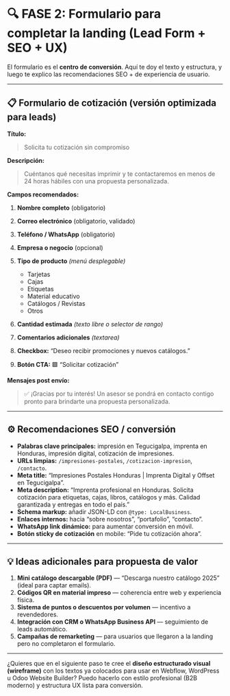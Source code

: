 # 🔍 **FASE 2: Formulario para completar la landing (Lead Form + SEO + UX)**

El formulario es el **centro de conversión**. Aquí te doy el texto y estructura, y luego te explico las recomendaciones SEO + de experiencia de usuario.

---

## 📋 **Formulario de cotización (versión optimizada para leads)**

**Título:**

> Solicita tu cotización sin compromiso

**Descripción:**

> Cuéntanos qué necesitas imprimir y te contactaremos en menos de 24 horas hábiles con una propuesta personalizada.

**Campos recomendados:**

1. **Nombre completo** (obligatorio)
2. **Correo electrónico** (obligatorio, validado)
3. **Teléfono / WhatsApp** (obligatorio)
4. **Empresa o negocio** (opcional)
5. **Tipo de producto** *(menú desplegable)*

   * Tarjetas
   * Cajas
   * Etiquetas
   * Material educativo
   * Catálogos / Revistas
   * Otros
6. **Cantidad estimada** *(texto libre o selector de rango)*
7. **Comentarios adicionales** *(textarea)*
8. **Checkbox:** “Deseo recibir promociones y nuevos catálogos.”
9. **Botón CTA:** 🟩 “Solicitar cotización”

**Mensajes post envío:**

> ✅ ¡Gracias por tu interés!
> Un asesor se pondrá en contacto contigo pronto para brindarte una propuesta personalizada.

---

## ⚙️ **Recomendaciones SEO / conversión**

* **Palabras clave principales:** impresión en Tegucigalpa, imprenta en Honduras, impresión digital, cotización de impresiones.
* **URLs limpias:** `/impresiones-postales`, `/cotizacion-impresion`, `/contacto`.
* **Meta title:** “Impresiones Postales Honduras | Imprenta Digital y Offset en Tegucigalpa”.
* **Meta description:** “Imprenta profesional en Honduras. Solicita cotización para etiquetas, cajas, libros, catálogos y más. Calidad garantizada y entregas en todo el país.”
* **Schema markup:** añadir JSON-LD con `@type: LocalBusiness`.
* **Enlaces internos:** hacia “sobre nosotros”, “portafolio”, “contacto”.
* **WhatsApp link dinámico:** para aumentar conversión en móvil.
* **Botón sticky de cotización** en mobile: “Pide tu cotización ahora”.

---

## 💡 Ideas adicionales para propuesta de valor

1. **Mini catálogo descargable (PDF)** — “Descarga nuestro catálogo 2025” (ideal para captar emails).
2. **Códigos QR en material impreso** — coherencia entre web y experiencia física.
3. **Sistema de puntos o descuentos por volumen** — incentivo a revendedores.
4. **Integración con CRM o WhatsApp Business API** — seguimiento de leads automático.
5. **Campañas de remarketing** — para usuarios que llegaron a la landing pero no completaron el formulario.

---

¿Quieres que en el siguiente paso te cree el **diseño estructurado visual (wireframe)** con los textos ya colocados para usar en Webflow, WordPress u Odoo Website Builder?
Puedo hacerlo con estilo profesional (B2B moderno) y estructura UX lista para conversión.
